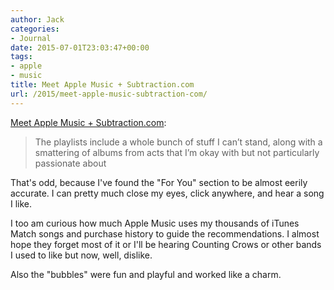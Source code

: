 ```yaml
---
author: Jack
categories:
- Journal
date: 2015-07-01T23:03:47+00:00
tags:
- apple
- music
title: Meet Apple Music + Subtraction.com
url: /2015/meet-apple-music-subtraction-com/
---
```


[Meet Apple Music + Subtraction.com][1]:

> The playlists include a whole bunch of stuff I can’t stand, along with a smattering of albums from acts that I’m okay with but not particularly passionate about

That's odd, because I've found the "For You" section to be almost eerily accurate. I can pretty much close my eyes, click anywhere, and hear a song I like.

I too am curious how much Apple Music uses my thousands of iTunes Match songs and purchase history to guide the recommendations. I almost hope they forget most of it or I'll be hearing Counting Crows or other bands I used to like but now, well, dislike.

Also the "bubbles" were fun and playful and worked like a charm.

 [1]: http://www.subtraction.com/2015/06/30/meet-apple-music/